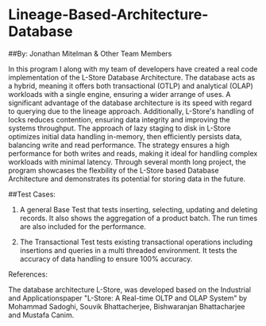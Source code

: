 # Lineage-Based-Architecture-Database

##By: Jonathan Mitelman & Other Team Members

In this program I along with my team of developers have created a real code implementation of the L-Store Database Architecture. The database acts as a hybrid, meaning it offers both transactional (OTLP) and analytical (OLAP) workloads with a single engine, ensuring a wider arrange of uses. A significant advantage of the database architecture is its speed with regard to querying due to the lineage approach. Additionally, L-Store's handling of locks reduces contention, ensuring data integrity and improving the systems throughput. The approach of lazy staging to disk in L-Store optimizes initial data handling in-memory, then efficiently persists data, balancing write and read performance. The strategy ensures a high performance for both writes and reads, making it ideal for handling complex workloads with minimal latency. Through several month long project, the program showcases the flexbility of the L-Store based Database Architecture and demonstrates its potential for storing data in the future. 



##Test Cases:

1) A general Base Test that tests inserting, selecting, updating and deleting records. It also shows the aggregation of a product batch. The run times are also included for the performance.

2) The Transactional Test tests existing transactional operations including insertions and queries in a multi threaded environment. It tests the accuracy of data handling to ensure 100% accuracy.



References:

The database architecture L-Store, was developed based on the Industrial and Applicationspaper "L-Store: A Real-time OLTP and OLAP System" by Mohammad Sadoghi, Souvik Bhattacherjee, Bishwaranjan Bhattacharjee and Mustafa Canim.









